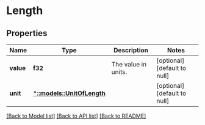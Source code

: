 # Length

## Properties
Name | Type | Description | Notes
------------ | ------------- | ------------- | -------------
**value** | **f32** | The value in units. | [optional] [default to null]
**unit** | [***::models::UnitOfLength**](UnitOfLength.md) |  | [optional] [default to null]

[[Back to Model list]](../README.md#documentation-for-models) [[Back to API list]](../README.md#documentation-for-api-endpoints) [[Back to README]](../README.md)


